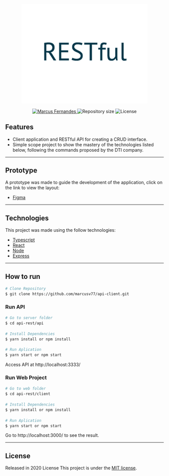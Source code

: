 <p align="center">
   <img src="./image/restful.png" alt="APIRESTful" width="400"/>
</p>

<p align="center">	
   <a href="https://www.linkedin.com/in/marcus-fernandes-f77/">
      <img alt="Marcus Fernandes" src="https://img.shields.io/badge/marcus-fernandes-f77?style=flat&logo=Linkedin&logoColor=30416A" />
   </a>
  <img alt="Repository size" src="https://img.shields.io/github/repo-size/marcusv77/api-rest?color=30416A">
  <img alt="License" src="https://img.shields.io/badge/license-MIT-30416A">
</p>


## Features

* Client application and RESTful API for creating a CRUD interface.
* Simple scope project to show the mastery of the technologies listed below, following the commands proposed by the DTI company.

---

## Prototype

A prototype was made to guide the development of the application, click on the link to view the layout:

* [Figma](https://www.figma.com/file/uMKs0lXrVbmK06mprE0QuR/Crud-Clients?node-id=0%3A1)

---

## Technologies
This project was made using the follow technologies:

* [Typescript](https://www.typescriptlang.org/)      
* [React](https://reactjs.org/)      
* [Node](https://nodejs.org/pt-br/)       
* [Express](https://expressjs.com/)      

---

## How to run
```bash
# Clone Repository
$ git clone https://github.com/marcusv77/api-client.git
```
### Run API

```bash
# Go to server folder
$ cd api-rest/api

# Install Dependencies
$ yarn install or npm install

# Run Aplication
$ yarn start or npm start
```
Access API at http://localhost:3333/

### Run Web Project

```bash
# Go to web folder
$ cd api-rest/client

# Install Dependencies
$ yarn install or npm install

# Run Aplication
$ yarn start or npm start
```
Go to http://localhost:3000/ to see the result.

---

## License

Released in 2020 License
This project is under the [MIT license](./LICENSE).

